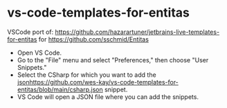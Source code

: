 # vs-code-templates-for-entitas
VSCode port of: https://github.com/hazarartuner/jetbrains-live-templates-for-entitas for https://github.com/sschmid/Entitas


- Open VS Code.
- Go to the "File" menu and select "Preferences," then choose "User Snippets."
- Select the CSharp for which you want to add the [json](https://github.com/wes-kay/vs-code-templates-for-entitas/blob/main/csharp.json)https://github.com/wes-kay/vs-code-templates-for-entitas/blob/main/csharp.json snippet. 
- VS Code will open a JSON file where you can add the snippets.

